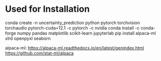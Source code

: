 # Used for Installation

conda create -n uncertainty_prediction python pytorch torchvision torchaudio pytorch-cuda=12.1 -c pytorch -c nvidia
conda install -c conda-forge numpy pandas matplotlib scikit-learn jupyterlab
pip install alpaca-ml xlrd openpyxl seaborn

alpaca-ml: <https://alpaca-ml.readthedocs.io/en/latest/genindex.html> <https://github.com/stat-ml/alpaca>
